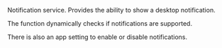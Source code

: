 
Notification service. Provides the ability to show a desktop notification.

The function dynamically checks if notifications are supported.

There is also an app setting to enable or disable notifications.
